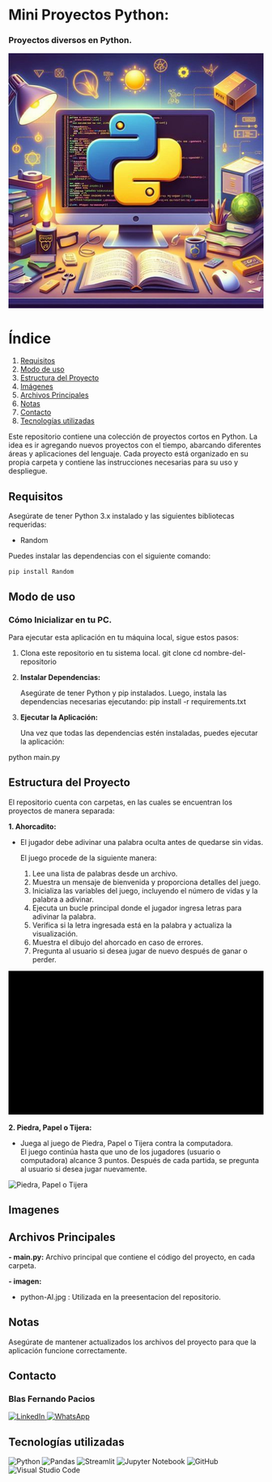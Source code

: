 # Mini Proyectos Python:
 ### Proyectos diversos en Python.

![Medico](python-IA.jpeg)

# Índice

1. [Requisitos](#requisitos)
2. [Modo de uso](#modo-de-uso)
3. [Estructura del Proyecto](#estructura-del-proyecto)
4. [Imágenes](#imágenes)
5. [Archivos Principales](#archivos-principales)
6. [Notas](#notas)
7. [Contacto](#contacto)
8. [Tecnologías utilizadas](#tecnologías-utilizadas)

Este repositorio contiene una colección de proyectos cortos en Python. La idea es ir agregando nuevos proyectos con el tiempo, abarcando diferentes áreas y aplicaciones del lenguaje. Cada proyecto está organizado en su propia carpeta y contiene las instrucciones necesarias para su uso y despliegue.



## Requisitos

Asegúrate de tener Python 3.x instalado y las siguientes bibliotecas requeridas:

- Random


Puedes instalar las dependencias con el siguiente comando:

```
pip install Random 
```

## Modo de uso

### Cómo Inicializar en tu PC.

Para ejecutar esta aplicación en tu máquina local, sigue estos pasos:

1. Clona este repositorio en tu sistema local.
git clone <URL-del-repositorio>
    cd nombre-del-repositorio


2. **Instalar Dependencias:**

    Asegúrate de tener Python y pip instalados. Luego, instala las dependencias necesarias ejecutando:
pip install -r requirements.txt

3. **Ejecutar la Aplicación:**

    Una vez que todas las dependencias estén instaladas, puedes ejecutar la aplicación:

python main.py




## Estructura del Proyecto

El repositorio cuenta con carpetas, en las cuales se encuentran los proyectos de manera separada:

**1. Ahorcadito:**

- El jugador debe adivinar una palabra oculta antes de quedarse sin vidas.

    El juego procede de la siguiente manera:
    1. Lee una lista de palabras desde un archivo.
    2. Muestra un mensaje de bienvenida y proporciona detalles del juego.
    3. Inicializa las variables del juego, incluyendo el número de vidas y la palabra a adivinar.
    4. Ejecuta un bucle principal donde el jugador ingresa letras para adivinar la palabra.
    5. Verifica si la letra ingresada está en la palabra y actualiza la visualización.
    6. Muestra el dibujo del ahorcado en caso de errores.
    7. Pregunta al usuario si desea jugar de nuevo después de ganar o perder.

![Ahorcadito](gifs/Ahorcadito.gif)

**2. Piedra, Papel o Tijera:**

- Juega al juego de Piedra, Papel o Tijera contra la computadora.  
  El juego continúa hasta que uno de los jugadores (usuario o computadora) alcance 3 puntos.
  Después de cada partida, se pregunta al usuario si desea jugar nuevamente.

![Piedra, Papel o Tijera](gifs/piedra_papel_tijera.gif)

## Imagenes





## Archivos Principales

**- main.py:** 
  Archivo principal que contiene el código del proyecto, en cada carpeta.



**- imagen:**
   - python-AI.jpg : Utilizada en la preesentacion del repositorio.


## Notas

Asegúrate de mantener actualizados los archivos del proyecto para que la aplicación funcione correctamente.

## Contacto

### Blas Fernando Pacios

[   ![LinkedIn](https://img.shields.io/badge/LinkedIn-0077B5?style=for-the-badge&logo=linkedin&logoColor=white)
](https://www.linkedin.com/in/blas-fernando-pacios) 
[![WhatsApp](https://img.shields.io/badge/WhatsApp-25D366?style=for-the-badge&logo=whatsapp&logoColor=white)
](https://wa.me/5493815467488)

## Tecnologías utilizadas


![Python](https://img.shields.io/badge/python-3670A0?style=for-the-badge&logo=python&logoColor=ffdd54)
![Pandas](https://img.shields.io/badge/pandas-%23150458.svg?style=for-the-badge&logo=pandas&logoColor=white)
![Streamlit](https://img.shields.io/badge/Streamlit-FF4B4B?style=for-the-badge&logo=streamlit&logoColor=white)
![Jupyter Notebook](https://img.shields.io/badge/jupyter-%23FA0F00.svg?style=for-the-badge&logo=jupyter&logoColor=white)
![GitHub](https://img.shields.io/badge/github-%23121011.svg?style=for-the-badge&logo=github&logoColor=white)
![Visual Studio Code](https://img.shields.io/badge/Visual%20Studio%20Code-0078d7.svg?style=for-the-badge&logo=visual-studio-code&logoColor=white)
